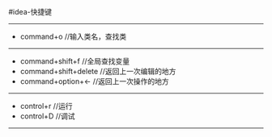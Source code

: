 #idea-快捷键


---
- command+o //输入类名，查找类

---
- command+shift+f //全局查找变量
- command+shift+delete //返回上一次编辑的地方
- command+option+<-  //返回上一次操作的地方


---
- control+r //运行
- control+D //调试

---